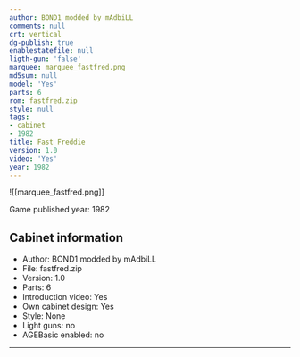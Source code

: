 ```yaml
---
author: BOND1 modded by mAdbiLL
comments: null
crt: vertical
dg-publish: true
enablestatefile: null
ligth-gun: 'false'
marquee: marquee_fastfred.png
md5sum: null
model: 'Yes'
parts: 6
rom: fastfred.zip
style: null
tags:
- cabinet
- 1982
title: Fast Freddie
version: 1.0
video: 'Yes'
year: 1982
---
```


![[marquee_fastfred.png]]

Game published year: 1982

## Cabinet information

- Author: BOND1 modded by mAdbiLL
- File: fastfred.zip
- Version: 1.0
- Parts: 6
- Introduction video: Yes
- Own cabinet design: Yes
- Style: None
- Light guns: no
- AGEBasic enabled: no

---
